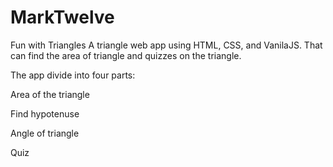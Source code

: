 # MarkTwelve
Fun with Triangles
A triangle web app using HTML, CSS, and VanilaJS. That can find the area of triangle and quizzes on the triangle.

The app divide into four parts:

Area of the triangle

Find hypotenuse

Angle of triangle

Quiz

